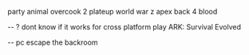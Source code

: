 party animal
overcook 2
plateup
world war z
apex
back 4 blood

--
? dont know if it works for cross platform play
ARK: Survival Evolved


--
pc
escape the backroom
